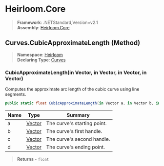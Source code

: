 # Heirloom.Core

> **Framework**: .NETStandard,Version=v2.1  
> **Assembly**: [Heirloom.Core][0]

## Curves.CubicApproximateLength (Method)

> **Namespace**: [Heirloom][0]  
> **Declaring Type**: [Curves][1]

### CubicApproximateLength(in Vector, in Vector, in Vector, in Vector)

Computes the approximate arc length of the cubic curve using line segments.

```cs
public static float CubicApproximateLength(in Vector a, in Vector b, in Vector c, in Vector d)
```

| Name | Type        | Summary                     |
|------|-------------|-----------------------------|
| a    | [Vector][2] | The curve's starting point. |
| b    | [Vector][2] | The curve's first handle.   |
| c    | [Vector][2] | The curve's second handle.  |
| d    | [Vector][2] | The curve's ending point.   |

> **Returns** - `float`

[0]: ../../../Heirloom.Core.md
[1]: ../Curves.md
[2]: ../Vector.md
